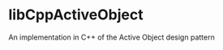 libCppActiveObject
==================

An implementation in C++ of the Active Object design pattern
